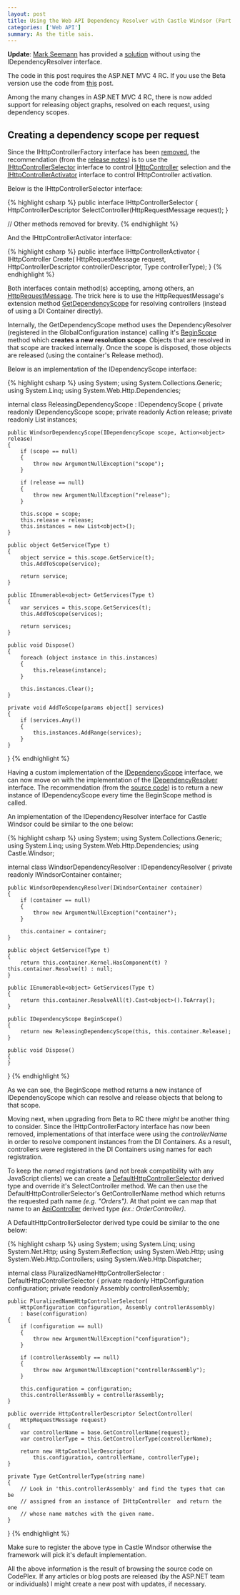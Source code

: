 ```yaml
---
layout: post
title: Using the Web API Dependency Resolver with Castle Windsor (Part 2)
categories: ['Web API']
summary: As the title sais.
---
```


**Update**: [Mark Seemann](http://blog.ploeh.dk/) has provided a [solution](http://blog.ploeh.dk/2012/10/03/DependencyInjectionInASPNETWebAPIWithCastleWindsor.aspx) without using the IDependencyResolver interface.

<p class="message">The code in this post requires the ASP.NET MVC 4 RC. If you use the Beta version use the code from <a href="http://nikosbaxevanis.com/2012/03/16/using-the-web-api-dependency-resolver-with-castle-windsor/">this</a> post.</p>

Among the many changes in ASP.NET MVC 4 RC, there is now added support for releasing object graphs, resolved on each request, using dependency scopes.

## Creating a dependency scope per request

Since the IHttpControllerFactory interface has been [removed](http://aspnetwebstack.codeplex.com/SourceControl/network/forks/jongalloway/aspnetwebstack/changeset/changes/f6a7f35302ba), the recommendation (from the [release notes](http://www.asp.net/whitepapers/mvc4-release-notes#_Toc303253817)) is to use the [IHttpControllerSelector](http://aspnetwebstack.codeplex.com/SourceControl/changeset/view/a1b7c04f7227#src%2fSystem.Web.Http%2fDispatcher%2fIHttpControllerSelector.cs) interface to control [IHttpController](http://aspnetwebstack.codeplex.com/SourceControl/changeset/view/a1b7c04f7227#src%2fSystem.Web.Http%2fControllers%2fIHttpController.cs) selection and the [IHttpControllerActivator](http://aspnetwebstack.codeplex.com/SourceControl/changeset/view/a1b7c04f7227#src%2fSystem.Web.Http%2fDispatcher%2fIHttpControllerActivator.cs) interface to control IHttpController activation.

Below is the IHttpControllerSelector interface:

{% highlight csharp %}
public interface IHttpControllerSelector
{
    HttpControllerDescriptor SelectController(HttpRequestMessage request);
}

// Other methods removed for brevity.
{% endhighlight %}

And the IHttpControllerActivator interface:

{% highlight csharp %}
public interface IHttpControllerActivator
{
    IHttpController Create(
        HttpRequestMessage request, 
        HttpControllerDescriptor controllerDescriptor, 
        Type controllerType);
}
{% endhighlight %}

Both interfaces contain method(s) accepting, among others, an [HttpRequestMessage](http://goo.gl/jsUg2). The trick here is to use the HttpRequestMessage's extension method [GetDependencyScope](http://aspnetwebstack.codeplex.com/SourceControl/changeset/view/a1b7c04f7227#src%2fSystem.Web.Http%2fHttpRequestMessageExtensions.cs) for resolving controllers (instead of using a DI Container directly).

Internally, the GetDependencyScope method uses the DependencyResolver (registered in the GlobalConfiguration instance) calling it's [BeginScope](http://aspnetwebstack.codeplex.com/SourceControl/changeset/view/a1b7c04f7227#src%2fSystem.Web.Http%2fDependencies%2fIDependencyResolver.cs) method which **creates a new resolution scope**. Objects that are resolved in that scope are tracked internally. Once the scope is disposed, those objects are released (using the container's Release method).

Below is an implementation of the IDependencyScope interface:

{% highlight csharp %}
using System;
using System.Collections.Generic;
using System.Linq;
using System.Web.Http.Dependencies;

internal class ReleasingDependencyScope : IDependencyScope
{
    private readonly IDependencyScope scope;
    private readonly Action<object> release;
    private readonly List<object> instances;

    public WindsorDependencyScope(IDependencyScope scope, Action<object> release)
    {
        if (scope == null)
        {
            throw new ArgumentNullException("scope");
        }

        if (release == null)
        {
            throw new ArgumentNullException("release");
        }

        this.scope = scope;
        this.release = release;
        this.instances = new List<object>();
    }

    public object GetService(Type t)
    {
        object service = this.scope.GetService(t);
        this.AddToScope(service);

        return service;
    }

    public IEnumerable<object> GetServices(Type t)
    {
        var services = this.scope.GetServices(t);
        this.AddToScope(services);

        return services;
    }

    public void Dispose()
    {
        foreach (object instance in this.instances)
        {
            this.release(instance);
        }
            
        this.instances.Clear();
    }

    private void AddToScope(params object[] services)
    {
        if (services.Any())
        {
            this.instances.AddRange(services);
        }
    }
}
{% endhighlight %}

Having a custom implementation of the [IDependencyScope](http://aspnetwebstack.codeplex.com/SourceControl/changeset/view/a1b7c04f7227#src%2fSystem.Web.Http%2fDependencies%2fIDependencyScope.cs) interface, we can now move on with the implementation of the [IDependencyResolver](http://aspnetwebstack.codeplex.com/SourceControl/changeset/view/a1b7c04f7227#src%2fSystem.Web.Http%2fDependencies%2fIDependencyResolver.cs) interface. The recommendation (from the [source code](http://aspnetwebstack.codeplex.com/SourceControl/changeset/view/a1b7c04f7227#src%2fSystem.Web.Http%2fDependencies%2fIDependencyResolver.cs)) is to return a new instance of IDependencyScope every time the BeginScope method is called.

An implementation of the IDependencyResolver interface for Castle Windsor could be similar to the one below:

{% highlight csharp %}
using System;
using System.Collections.Generic;
using System.Linq;
using System.Web.Http.Dependencies;
using Castle.Windsor;

internal class WindsorDependencyResolver : IDependencyResolver
{
    private readonly IWindsorContainer container;

    public WindsorDependencyResolver(IWindsorContainer container)
    {
        if (container == null)
        {
            throw new ArgumentNullException("container");
        }

        this.container = container;
    }

    public object GetService(Type t)
    {
        return this.container.Kernel.HasComponent(t) ? this.container.Resolve(t) : null;
    }

    public IEnumerable<object> GetServices(Type t)
    {
        return this.container.ResolveAll(t).Cast<object>().ToArray();
    }

    public IDependencyScope BeginScope()
    {
        return new ReleasingDependencyScope(this, this.container.Release);
    }

    public void Dispose()
    {
    }
}
{% endhighlight %}

As we can see, the BeginScope method returns a new instance of IDependencyScope which can resolve and release objects that belong to that scope.

Moving next, when upgrading from Beta to RC there *might* be another thing to consider. Since the IHttpControllerFactory interface has now been removed, implementations of that interface were using the *controllerName* in order to resolve component instances from the DI Containers. As a result, controllers were registered in the DI Containers using names for each registration.

To keep the *named* registrations (and not break compatibility with any JavaScript clients) we can create a [DefaultHttpControllerSelector](http://aspnetwebstack.codeplex.com/SourceControl/changeset/view/a1b7c04f7227#src%2fSystem.Web.Http%2fDispatcher%2fDefaultHttpControllerSelector.cs) derived type and override it's SelectController method. We can then use the DefaultHttpControllerSelector's GetControllerName method which returns the requested path name *(e.g. "Orders")*. At that point we can map that name to an [ApiController](http://aspnetwebstack.codeplex.com/SourceControl/changeset/view/a1b7c04f7227#src%2fSystem.Web.Http%2fApiController.cs) derived type *(ex.: OrderController)*.

A DefaultHttpControllerSelector derived type could be similar to the one below:

{% highlight csharp %}
using System;
using System.Linq;
using System.Net.Http;
using System.Reflection;
using System.Web.Http;
using System.Web.Http.Controllers;
using System.Web.Http.Dispatcher;

internal class PluralizedNameHttpControllerSelector : DefaultHttpControllerSelector
{
    private readonly HttpConfiguration configuration;
    private readonly Assembly controllerAssembly;

    public PluralizedNameHttpControllerSelector(
        HttpConfiguration configuration, Assembly controllerAssembly)
        : base(configuration)
    {
        if (configuration == null)
        {
            throw new ArgumentNullException("configuration");
        }
            
        if (controllerAssembly == null)
        {
            throw new ArgumentNullException("controllerAssembly");
        }

        this.configuration = configuration;
        this.controllerAssembly = controllerAssembly;
    }

    public override HttpControllerDescriptor SelectController(
        HttpRequestMessage request)
    {
        var controllerName = base.GetControllerName(request);
        var controllerType = this.GetControllerType(controllerName);

        return new HttpControllerDescriptor(
            this.configuration, controllerName, controllerType);
    }

    private Type GetControllerType(string name)
    {
        // Look in 'this.controllerAssembly' and find the types that can be
        // assigned from an instance of IHttpController  and return the one
        // whose name matches with the given name.
    }
}
{% endhighlight %}

<p class="message">Make sure to register the above type in Castle Windsor otherwise the framework will pick it's default implementation.</p>

All the above information is the result of browsing the source code on CodePlex. If any  articles or blog posts are released (by the ASP.NET team or individuals) I might create a new post with updates, if necessary.